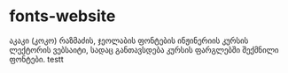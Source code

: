 # fonts-website
აკაკი (კოკო) რაზმაძის, ჯეოლაბის ფონტების ინჟინერიის კურსის ლექტორის ვებსაიტი, სადაც განთავსდება კურსის ფარგლებში შექმნილი ფონტები.
testt
